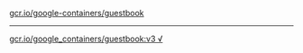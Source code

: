 [gcr.io/google-containers/guestbook](https://hub.docker.com/r/abcz/guestbook/tags/) 

----
[gcr.io/google_containers/guestbook:v3 √](https://hub.docker.com/r/abcz/guestbook/tags/)

